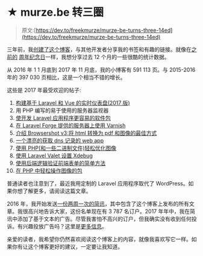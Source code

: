 # ★ murze.be 转三圈

> 原文:[https://dev.to/freekmurze/murze-be-turns-three-14ed](https://dev.to/freekmurze/murze-be-turns-three-14ed)

三年前，我[创建了这个博客](https://freek.dev/a-board-game-that-teaches-four-year-olds-how-to-code)，与其他开发者分享我的书签和有趣的链接。就像在[之前的](https://freek.dev/this-blog-is-one-year-old) [周年纪念日](https://freek.dev/murzebe-is-two-years-old)一样，我想分享过去 12 个月的一些很酷的统计数据。

从 2016 年 1 1 月底到 2017 年 11 月底，我的小博客有 591 113 页。与 2015-2016 年的 397 030 页相比，这是一个相当不错的增长。

这些是 2017 年最受欢迎的帖子:

1.  [构建基于 Laravel 和 Vue 的实时仪表盘(2017 版)](https://freek.dev/building-a-realtime-dashboard-powered-by-laravel-and-vue-2017-edition)
2.  用 PHP 编写的易于使用的服务器监视器
3.  [使开发 Laravel 应用程序更容易的软件包](https://freek.dev/packages-that-make-developing-laravel-apps-easier)
4.  [在 Laravel Forge 提供的服务器上使用 Varnish](https://freek.dev/using-varnish-on-a-laravel-forge-provisioned-server)
5.  [介绍 Browsershot v3:将 html 转换为 pdf 和图像的最佳方式](https://freek.dev/introducing-browsershot-v3-the-best-way-to-convert-html-to-pdfs-and-images)
6.  [一个漂亮的获取 dns 记录的 web app](https://freek.dev/a-beautiful-webapp-to-fetch-dns-records)
7.  [使用 PHP(和一些二进制文件)轻松优化图像](https://freek.dev/easily-optimize-images-using-php-and-some-binaries)
8.  [使用 Laravel Valet 设置 Xdebug](https://freek.dev/setting-up-xdebug-with-laravel-valet)
9.  [使用后端逻辑验证前端表单的简单方法](https://freek.dev/an-easy-way-to-validate-front-end-forms-using-back-end-logic)
10.  [在 PHP 中轻松操作图像的包](https://freek.dev/a-package-to-easily-manipulate-images-in-php)

普通读者也注意到了，最近我用定制的 Laravel 应用程序取代了 WordPress。如果你想了解更多，请阅读这篇文章。

2016 年，我开始发送[一份两周一次的简讯](https://dev.to/newsletter)，其中包含了这个博客上发布的所有文章。我很高兴地告诉大家，这份名单现在有 3 787 名订户。2017 年年中，我在简讯中添加了基于文本的广告。尽管我害怕不高兴的订户，但我确实没有收到任何投诉。有兴趣投放广告吗？这里是[更多信息](https://dev.to/advertising)。

亲爱的读者，我希望你仍然喜欢阅读这个博客上的内容，就像我喜欢写它一样。如果你有让这个博客更好的建议，一定要让我知道。